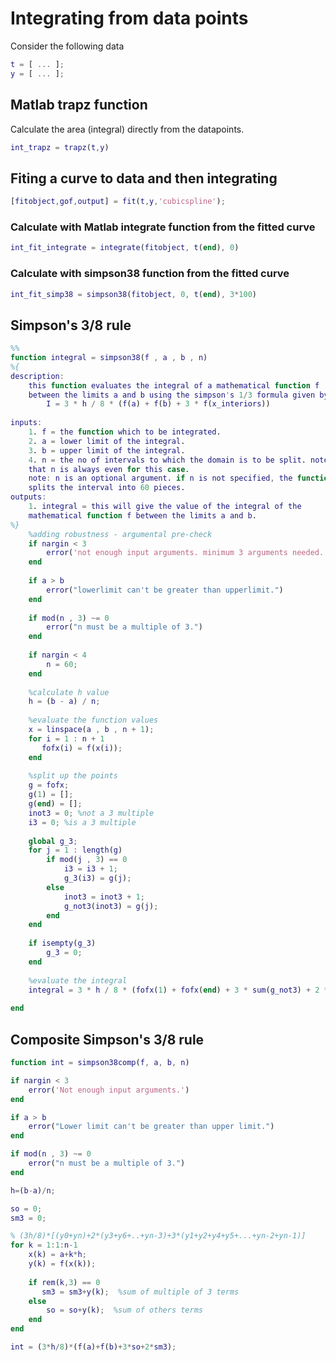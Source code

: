 # Integrating from data points

Consider the following data

```matlab
t = [ ... ];
y = [ ... ];
```

## Matlab trapz function
Calculate the area (integral) directly from the datapoints.

```matlab
int_trapz = trapz(t,y)
```

## Fiting a curve to data and then integrating

```matlab
[fitobject,gof,output] = fit(t,y,'cubicspline');
```

### Calculate with Matlab integrate function from the fitted curve

```matlab
int_fit_integrate = integrate(fitobject, t(end), 0)
```

### Calculate with simpson38 function from the fitted curve

```matlab
int_fit_simp38 = simpson38(fitobject, 0, t(end), 3*100)
```


## Simpson's 3/8 rule

```matlab
%% 
function integral = simpson38(f , a , b , n)
%{
description:
    this function evaluates the integral of a mathematical function f
    between the limits a and b using the simpson's 1/3 formula given by,
        I = 3 * h / 8 * (f(a) + f(b) + 3 * f(x_interiors))
    
inputs:
    1. f = the function which to be integrated.
    2. a = lower limit of the integral.
    3. b = upper limit of the integral.
    4. n = the no of intervals to which the domain is to be split. note
    that n is always even for this case.
    note: n is an optional argument. if n is not specified, the function
    splits the interval into 60 pieces.
outputs:
    1. integral = this will give the value of the integral of the
    mathematical function f between the limits a and b.
%}
    %adding robustness - argumental pre-check
    if nargin < 3
        error('not enough input arguments. minimum 3 arguments needed.')
    end
    
    if a > b
        error("lowerlimit can't be greater than upperlimit.")
    end
    
    if mod(n , 3) ~= 0
        error("n must be a multiple of 3.")
    end
    
    if nargin < 4
        n = 60;
    end
        
    %calculate h value
    h = (b - a) / n;
    
    %evaluate the function values
    x = linspace(a , b , n + 1);
    for i = 1 : n + 1
       fofx(i) = f(x(i)); 
    end
 
    %split up the points
    g = fofx;
    g(1) = [];
    g(end) = [];
    inot3 = 0; %not a 3 multiple
    i3 = 0; %is a 3 multiple
    
    global g_3;
    for j = 1 : length(g)
        if mod(j , 3) == 0
            i3 = i3 + 1;
            g_3(i3) = g(j);
        else
            inot3 = inot3 + 1;
            g_not3(inot3) = g(j);
        end
    end
    
    if isempty(g_3)
        g_3 = 0;
    end
    
    %evaluate the integral
    integral = 3 * h / 8 * (fofx(1) + fofx(end) + 3 * sum(g_not3) + 2 * sum(g_3));
   
end
```


## Composite Simpson's 3/8 rule

```matlab
function int = simpson38comp(f, a, b, n)

if nargin < 3
    error('Not enough input arguments.')
end

if a > b
    error("Lower limit can't be greater than upper limit.")
end

if mod(n , 3) ~= 0
    error("n must be a multiple of 3.")
end

h=(b-a)/n;

so = 0;
sm3 = 0;

% (3h/8)*[(y0+yn)+2*(y3+y6+..+yn-3)+3*(y1+y2+y4+y5+...+yn-2+yn-1)]
for k = 1:1:n-1
    x(k) = a+k*h;
    y(k) = f(x(k));
    
    if rem(k,3) == 0
       sm3 = sm3+y(k);  %sum of multiple of 3 terms 
    else
        so = so+y(k);  %sum of others terms 
    end
end

int = (3*h/8)*(f(a)+f(b)+3*so+2*sm3);
```
